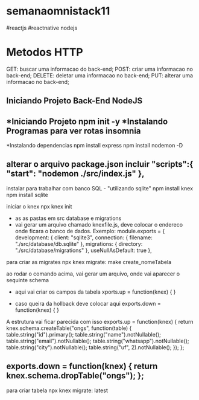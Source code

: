 # semanaomnistack11
#reactjs #reactnative nodejs

# Metodos HTTP
GET:    buscar uma informacao do back-end;
POST:   criar uma informacao no back-end;
DELETE: deletar uma informacao no back-end;
PUT:    alterar uma informacao no back-end;

Iniciando Projeto Back-End NodeJS
-----------------------------------------
*Iniciando Projeto
npm init -y
*Instalando Programas para ver rotas
insomnia
----------------------------------------------------
*Instalando dependencias
npm install express
npm install nodemon -D 

alterar o arquivo package.json
incluir
"scripts":{
   "start": "nodemon ./src/index.js"
},
---------------------------------------------------
instalar para trabalhar com banco SQL - "utilizando sqlite"
npm install knex
npm install sqlite

iniciar o knex
npx knex init 

* as as pastas em src database e migrations
* vai gerar um arquivo chamado knexfile.js, deve colocar o endereco onde ficara o banco de dados.
Exemplo:
module.exports = {
  development: {
    client: "sqlite3",
    connection: {
      filename: "./src/database/db.sqlite"
    },
    migrations: {
      directory: "./src/database/migrations"
    },
    useNullAsDefault: true
  },

para criar as migrates
npx knex migrate: make create_nomeTabela

ao rodar o comando acima, vai gerar um arquivo, onde vai aparecer o sequinte schema
* aqui vai criar os campos da tabela
xports.up = function(knex) {
}

* caso queira da hollback deve colocar aqui
exports.down = function(knex) {
}

A estrutura vai ficar parecida com isso
exports.up = function(knex) {
  return knex.schema.createTable("ongs", function(table) {
    table.string("id").primary();
    table.string("name").notNullable();
    table.string("email").notNullable();
    table.string("whatsapp").notNullable();
    table.string("city").notNullable();
    table.string("uf", 2).notNullable();
  });
};

exports.down = function(knex) {
  return knex.schema.dropTable("ongs");
};
-------------------------------------------------------------------------

para criar tabela 
npx knex migrate: latest
